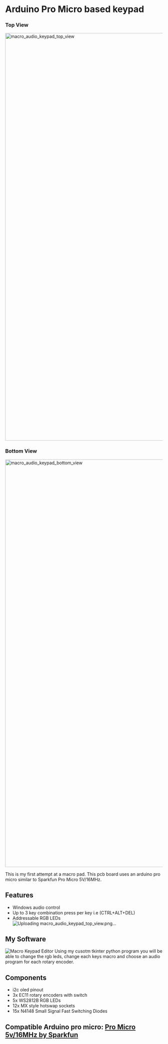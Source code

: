 # Arduino Pro Micro based keypad

### Top View
<img width="2364" height="1298" alt="macro_audio_keypad_top_view" src="https://github.com/user-attachments/assets/81131219-eaf9-489f-81bb-fe2c5943c02b" />

### Bottom View
<img width="2364" height="1298" alt="macro_audio_keypad_bottom_view" src="https://github.com/user-attachments/assets/eb944f24-c4d1-4950-9781-c8c1e1afc6b0" />


This is my first attempt at a macro pad. This pcb board uses an arduino pro micro similar to Sparkfun Pro Micro 5V/16MHz.

## Features
* Windows audio control
* Up to 3 key combination press per key i.e (CTRL+ALT+DEL)
* Addressable RGB LEDs![Uploading macro_audio_keypad_top_view.png…]()

## My Software [](https://github.com/Bryan-98/Macro-KeyPad-Editor)
![Macro Keypad Editor](https://github.com/user-attachments/assets/08f53be9-cdf3-4395-856e-761554e2826d)
Using my cusotm tkinter python program you will be able to change the rgb leds, change each keys macro and choose an audio program for each rotary encoder.

## Components
* i2c oled pinout
* 3x EC11 rotary encoders with switch
* 5x WS2812B RGB LEDs
* 12x MX style hotswap sockets
* 15x N4148 Small Signal Fast Switching Diodes

## Compatible Arduino pro micro: [Pro Micro 5v/16MHz by Sparkfun](https://www.sparkfun.com/pro-micro-5v-16mhz.html)
